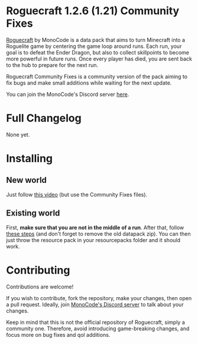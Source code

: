 # Roguecraft 1.2.6 (1.21) Community Fixes
[Roguecraft](https://modrinth.com/datapack/rogue-craft) by MonoCode is a data pack that aims to turn Minecraft into a Roguelite game by centering the game loop around runs. Each run, your goal is to defeat the Ender Dragon, but also to collect skillpoints to become more powerful in future runs. Once every player has died, you are sent back to the hub to prepare for the next run.

Roguecraft Community Fixes is a community version of the pack aiming to fix bugs and make small additions while waiting for the next update.

You can join the MonoCode's Discord server [here](https://discord.gg/d5FxfTYUqQ).


# Full Changelog
None yet.

# Installing
## New world
Just follow [this video](https://youtu.be/HNJ_3RvlkSc) (but use the Community Fixes files).
## Existing world
First, **make sure that you are not in the middle of a run**. After that, follow [these steps](https://minecraft.wiki/w/Tutorials/Installing_a_data_pack#In_an_existing_world) (and don't forget to remove the old datapack zip). You can then just throw the resource pack in your resourcepacks folder and it should work.

# Contributing
Contributions are welcome!

If you wish to contribute, fork the repository, make your changes, then open a pull request.
Ideally, join [MonoCode's Discord server](https://discord.gg/d5FxfTYUqQ) to talk about your changes.

Keep in mind that this is not the official repository of Roguecraft, simply a community one. Therefore, avoid introducing game-breaking changes, and focus more on bug fixes and qol additions.
